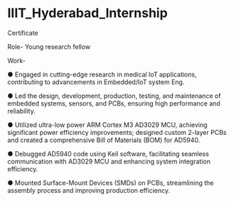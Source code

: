 # IIIT_Hyderabad_Internship
Certificate

Role- Young research fellow

Work-

● Engaged in cutting-edge research in medical IoT applications, contributing to advancements in Embedded/IoT system Eng.

● Led the design, development, production, testing, and maintenance of embedded systems, sensors, and PCBs, ensuring high
 performance and reliability.
 
● Utilized ultra-low power ARM Cortex M3 AD3029 MCU, achieving significant power efficiency improvements; designed
 custom 2-layer PCBs and created a comprehensive Bill of Materials (BOM) for AD5940.
 
● Debugged AD5940 code using Keil software, facilitating seamless communication with AD3029 MCU and enhancing system
 integration efficiency.
 
● Mounted Surface-Mount Devices (SMDs) on PCBs, streamlining the assembly process and improving production efficiency.
